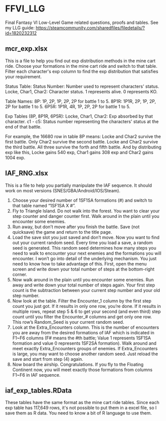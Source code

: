 # FFVI_LLG
Final Fantasy VI Low-Level Game related questions, proofs and tables. See my LLG guide:
https://steamcommunity.com/sharedfiles/filedetails/?id=1820232312

## mcr_exp.xlsx
This is a file to help you find out exp distribution methods in the mine cart ride. Choose your formations in the mine cart ride and switch to that table. Filter each character's exp column to find the exp distribution that satisfies your requirement.

Status Table:
Status Number:  Number used to represent characters' status.
Locke, Char1, Char2: Character status. 1 represents alive. 0 represents KO.

Table Names:
8P: 1P, 2P, 1P, 2P, 2P for battle 1 to 5.
8P1R: 1P1R, 2P, 1P, 2P, 2P for battle 1 to 5.
6P5R: 1P1R, 4R, 1P, 2P, 2P for battle 1 to 5.

Exp Tables (8P, 8P1R, 6P5R):
Locke, Char1, Char2: Exp absorbed by that character.
c1 - c5: Status number representing the characters' status at the end of that battle. 

For example, the 16680 row in table 8P means:
Locke and Char2 survive the first battle.
Only Char2 survive the second battle.
Locke and Char2 survive the third battle.
All three survive the forth and fifth battle.
And by distributing exp like this, Locke gains 540 exp, Char1 gains 308 exp and Char2 gains 1004 exp.

## IAF_RNG.xlsx
This is a file to help you partially manipulate the IAF sequence. It should work on most versions (SNES/GBA/Android/IOS/Steam).

1. Choose your desired number of 1SF1SA formations (#) and switch to that table named “1SF1SA X #”.
2. Fly to Triangle Island. Do not walk into the forest. You want to clear your step counter and danger counter first. Walk around in the plain until you encounter some enemies.
3. Run away, but don’t move after you finish the battle. Save (not quicksave) the game and return to the title page.
4. Load the save slot you just saved and don’t move. Now you want to find out your current random seed. Every time you load a save, a random seed is generated. This random seed determines how many steps you need to walk to encounter your next enemies and the formations you will encounter. I won’t go into detail of the underlying mechanism. You just need to know how to take advantage of this. First, open the menu screen and write down your total number of steps at the bottom-right corner.
5. Now walk around in the plain until you encounter some enemies. Run away and write down your total number of steps again. Your first step count is the subtraction between your current step number and your old step number. 
6. Now look at the table. Filter the Encounter_1 column by the first step count you just got. If it results in only one row, you’re done. If it results in multiple rows, repeat step 5 & 6 to get your second (and even third) step count until you filter the Encounter_# columns and get only one row. This row’s Random_Seed is your current random seed.
7. Look at the Extra_Encounters column. This is the number of encounters you are away from the desired formations of IAF which is indicated in F1~F6 columns (F# means the #th battle; Value 1 represents 1SF1SA formation and value 0 represents 1SF2SA formation). Walk around and meet exactly Extra_Encounters groups of enemies. If Extra_Encounters is large, you may want to choose another random seed. Just reload the save and start from step (4) again.
8. Now board the airship. Congratulations. If you fly to the Floating Continent now, you will meet exactly those formations from columns F1~F6 in IAF sequence.

## iaf_exp_tables.RData
These tables have the same format as the mine cart ride tables. Since each exp table has 117,649 rows, it's not possible to put them in a excel file, so I save them as R data. You need to know a bit of R language to use them.
